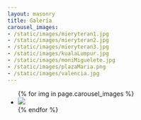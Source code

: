 ```yaml
---
layout: masonry
title: Galería
carousel_images:
- /static/images/mieryteran1.jpg
- /static/images/mieryteran2.jpg
- /static/images/mieryteran3.jpg
- /static/images/kualaLumpur.jpg
- /static/images/moniMiguelete.jpg
- /static/images/plazaMaria.png
- /static/images/valencia.jpg
---
```


<ul class="grid effect-2" id="grid">
  {% for img in page.carousel_images %}
    <li><a href="{{img}}"><img src="{{img}}"></a></li>
   {% endfor %}
</ul>
